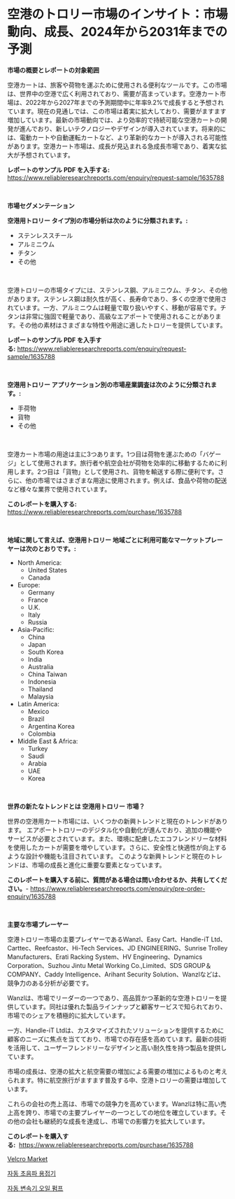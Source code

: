 <p><h1>空港のトロリー市場のインサイト：市場動向、成長、2024年から2031年までの予測</h1></p><p><strong>市場の概要とレポートの対象範囲</strong></p>
<p><p>空港カートは、旅客や荷物を運ぶために使用される便利なツールです。この市場は、世界中の空港で広く利用されており、需要が高まっています。空港カート市場は、2022年から2027年までの予測期間中に年率9.2%で成長すると予想されています。現在の見通しでは、この市場は着実に拡大しており、需要がますます増加しています。最新の市場動向では、より効率的で持続可能な空港カートの開発が進んでおり、新しいテクノロジーやデザインが導入されています。将来的には、電動カートや自動運転カートなど、より革新的なカートが導入される可能性があります。空港カート市場は、成長が見込まれる急成長市場であり、着実な拡大が予想されています。</p></p>
<p><strong>レポートのサンプル PDF を入手する:</strong> <a href="https://www.reliableresearchreports.com/enquiry/request-sample/1635788">https://www.reliableresearchreports.com/enquiry/request-sample/1635788</a></p>
<p>&nbsp;</p>
<p><strong>市場セグメンテーション</strong></p>
<p><strong>空港用トロリー タイプ別の市場分析は次のように分類されます。:</strong></p>
<p><ul><li>ステンレススチール</li><li>アルミニウム</li><li>チタン</li><li>その他</li></ul></p>
<p>&nbsp;</p>
<p><p>空港トロリーの市場タイプには、ステンレス鋼、アルミニウム、チタン、その他があります。ステンレス鋼は耐久性が高く、長寿命であり、多くの空港で使用されています。一方、アルミニウムは軽量で取り扱いやすく、移動が容易です。チタンは非常に強固で軽量であり、高級なエアポートで使用されることがあります。その他の素材はさまざまな特性や用途に適したトロリーを提供しています。</p></p>
<p><strong>レポートのサンプル PDF を入手する:</strong>&nbsp;<a href="https://www.reliableresearchreports.com/enquiry/request-sample/1635788">https://www.reliableresearchreports.com/enquiry/request-sample/1635788</a></p>
<p>&nbsp;</p>
<p><strong> 空港用トロリー アプリケーション別の市場産業調査は次のように分類されます。:</strong></p>
<p><ul><li>手荷物</li><li>貨物</li><li>その他</li></ul></p>
<p>&nbsp;</p>
<p><p>空港カート市場の用途は主に3つあります。1つ目は荷物を運ぶための「バゲージ」として使用されます。旅行者や航空会社が荷物を効率的に移動するために利用します。2つ目は「貨物」として使用され、貨物を輸送する際に便利です。さらに、他の市場ではさまざまな用途に使用されます。例えば、食品や荷物の配送など様々な業界で使用されています。</p></p>
<p><strong>このレポートを購入する:</strong>&nbsp; <a href="https://www.reliableresearchreports.com/purchase/1635788">https://www.reliableresearchreports.com/purchase/1635788</a></p>
<p>&nbsp;</p>
<p><strong>地域に関して言えば、空港用トロリー 地域ごとに利用可能なマーケットプレーヤーは次のとおりです。:</strong></p>
<p><ul>
    <li>
        North America:
        <ul>
            <li>United States</li>
            <li>Canada</li>
        </ul>
    </li>
    <li>
        Europe:
        <ul>
            <li>Germany</li>
            <li>France</li>
            <li>U.K.</li>
            <li>Italy</li>
            <li>Russia</li>
        </ul>
    </li>
    <li>
        Asia-Pacific:
        <ul>
            <li>China</li>
            <li>Japan</li>
            <li>South Korea</li>
            <li>India</li>
            <li>Australia</li>
            <li>China Taiwan</li>
            <li>Indonesia</li>
            <li>Thailand</li>
            <li>Malaysia</li>
        </ul>
    </li>
    <li>
        Latin America:
        <ul>
            <li>Mexico</li>
            <li>Brazil</li>
            <li>Argentina Korea</li>
            <li>Colombia</li>
        </ul>
    </li>
    <li>
        Middle East & Africa:
        <ul>
            <li>Turkey</li>
            <li>Saudi</li>
            <li>Arabia</li>
            <li>UAE</li>
            <li>Korea</li>
        </ul>
    </li>
    </ul></p>
<p>&nbsp;</p>
<p><strong>世界の新たなトレンドとは 空港用トロリー 市場？</strong></p>
<p><p>世界の空港用カート市場には、いくつかの新興トレンドと現在のトレンドがあります。 エアポートトロリーのデジタル化や自動化が進んでおり、追加の機能やサービスが必要とされています。また、環境に配慮したエコフレンドリーな材料を使用したカートが需要を増やしています。さらに、安全性と快適性が向上するような設計や機能も注目されています。 このような新興トレンドと現在のトレンドは、市場の成長と進化に重要な要素となっています。</p></p>
<p><strong>このレポートを購入する前に、質問がある場合は問い合わせるか、共有してください。</strong>- <a href="https://www.reliableresearchreports.com/enquiry/pre-order-enquiry/1635788">https://www.reliableresearchreports.com/enquiry/pre-order-enquiry/1635788</a></p>
<p>&nbsp;</p>
<p><strong>主要な市場プレーヤー</strong></p>
<p><p>空港トロリー市場の主要プレイヤーであるWanzl、Easy Cart、Handle-iT Ltd、Carttec、Reefcastor、Hi-Tech Services、JD ENGINEERING、Sunrise Trolley Manufacturers、Erati Racking System、HV Engineering、Dynamics Corporation、Suzhou Jintu Metal Working Co.,Limited、SDS GROUP＆COMPANY、Caddy Intelligence、Arihant Security Solution、Wanzlなどは、競争力のある分析が必要です。</p><p>Wanzlは、市場でリーダーの一つであり、高品質かつ革新的な空港トロリーを提供しています。同社は優れた製品ラインナップと顧客サービスで知られており、市場でのシェアを積極的に拡大しています。</p><p>一方、Handle-iT Ltdは、カスタマイズされたソリューションを提供するために顧客のニーズに焦点を当てており、市場での存在感を高めています。最新の技術を活用して、ユーザーフレンドリーなデザインと高い耐久性を持つ製品を提供しています。</p><p>市場の成長は、空港の拡大と航空需要の増加による需要の増加によるものと考えられます。特に航空旅行がますます普及する中、空港トロリーの需要は増加しています。</p><p>これらの会社の売上高は、市場での競争力を高めています。Wanzlは特に高い売上高を誇り、市場での主要プレイヤーの一つとしての地位を確立しています。その他の会社も継続的な成長を達成し、市場での影響力を拡大しています。</p></p>
<p><strong>このレポートを購入する:</strong>&nbsp;&nbsp;<a href="https://www.reliableresearchreports.com/purchase/1635788">https://www.reliableresearchreports.com/purchase/1635788</a></p>
<p><p><a href="https://nifty-kite-d51.notion.site/Velcro-Market-Size-Growing-and-Forecasted-for-period-from-2024-2031-and-provides-complete-market-a-a4af2ab991eb423e9f860f9d9d19a35a">Velcro Market</a></p><p><a href="https://github.com/idcefvhkdut6/Market-Research-Report-List-1/blob/main/67708306483.md">자동 초음파 용접기</a></p><p><a href="https://github.com/royErdmtyan906778/Market-Research-Report-List-1/blob/main/45978076482.md">자동 변속기 오일 펌프</a></p></p>